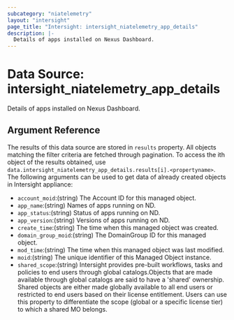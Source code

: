 ```yaml
---
subcategory: "niatelemetry"
layout: "intersight"
page_title: "Intersight: intersight_niatelemetry_app_details"
description: |-
  Details of apps installed on Nexus Dashboard.
---
```


# Data Source: intersight_niatelemetry_app_details
Details of apps installed on Nexus Dashboard.
## Argument Reference
The results of this data source are stored in `results` property.
All objects matching the filter criteria are fetched through pagination.
To access the ith object of the results obtained, use `data.intersight_niatelemetry_app_details.results[i].<propertyname>`.
The following arguments can be used to get data of already created objects in Intersight appliance:
* `account_moid`:(string) The Account ID for this managed object. 
* `app_name`:(string) Names of apps running on ND. 
* `app_status`:(string) Status of apps running on ND. 
* `app_version`:(string) Versions of apps running on ND. 
* `create_time`:(string) The time when this managed object was created. 
* `domain_group_moid`:(string) The DomainGroup ID for this managed object. 
* `mod_time`:(string) The time when this managed object was last modified. 
* `moid`:(string) The unique identifier of this Managed Object instance. 
* `shared_scope`:(string) Intersight provides pre-built workflows, tasks and policies to end users through global catalogs.Objects that are made available through global catalogs are said to have a 'shared' ownership. Shared objects are either made globally available to all end users or restricted to end users based on their license entitlement. Users can use this property to differentiate the scope (global or a specific license tier) to which a shared MO belongs. 
 